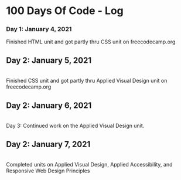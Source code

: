 # 100 Days Of Code - Log

### Day 1: January 4, 2021
Finished HTML unit and got partly thru CSS unit on freecodecamp.org
<br>
<h2><b>Day 2: January 5, 2021</b></h2>
<br>
Finished CSS unit and got partly thru Applied Visual Design unit on freecodecamp.org
<br>
<h2><b>Day 2: January 6, 2021</b></h2>
<br>
Day 3: Continued work on the Applied Visual Design unit. 
<br>
<h2><b>Day 2: January 7, 2021</b></h2>
<br>
Completed units on Applied Visual Design, Applied Accessibility, and Responsive Web Design Principles


